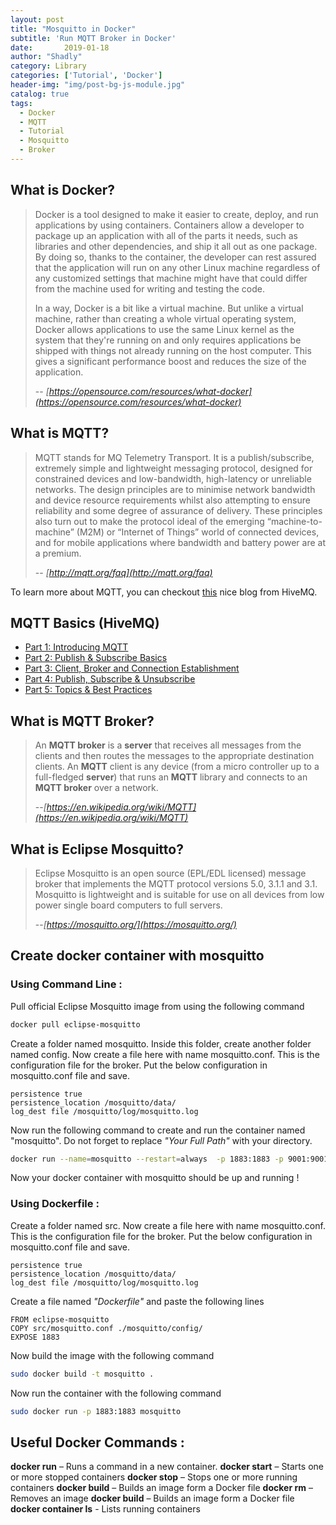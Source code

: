 ```yaml
---
layout: post
title: "Mosquitto in Docker"
subtitle: 'Run MQTT Broker in Docker'
date:       2019-01-18
author: "Shadly"
category: Library
categories: ['Tutorial', 'Docker']
header-img: "img/post-bg-js-module.jpg"
catalog: true
tags:
  - Docker
  - MQTT
  - Tutorial
  - Mosquitto
  - Broker
---
```


## What is Docker?
> Docker is a tool designed to make it easier to create, deploy, and run applications by using containers. Containers allow a developer to package up an application with all of the parts it needs, such as libraries and other dependencies, and ship it all out as one package. By doing so, thanks to the container, the developer can rest assured that the application will run on any other Linux machine regardless of any customized settings that machine might have that could differ from the machine used for writing and testing the code.
> 
> In a way, Docker is a bit like a virtual machine. But unlike a virtual machine, rather than creating a whole virtual operating system, Docker allows applications to use the same Linux kernel as the system that they're running on and only requires applications be shipped with things not already running on the host computer. This gives a significant performance boost and reduces the size of the application.
> 
> -- <cite>[https://opensource.com/resources/what-docker](https://opensource.com/resources/what-docker)</cite>

## What is MQTT?
> MQTT stands for MQ Telemetry Transport. It is a publish/subscribe, extremely simple and lightweight messaging protocol, designed for constrained devices and low-bandwidth, high-latency or unreliable networks. The design principles are to minimise network bandwidth and device resource requirements whilst also attempting to ensure reliability and some degree of assurance of delivery. These principles also turn out to make the protocol ideal of the emerging “machine-to-machine” (M2M) or “Internet of Things” world of connected devices, and for mobile applications where bandwidth and battery power are at a premium.
> 
> -- <cite>[http://mqtt.org/faq](http://mqtt.org/faq)</cite>

To learn more about MQTT, you can checkout [this](https://www.hivemq.com/mqtt-essentials/) nice blog from HiveMQ.

## MQTT Basics (HiveMQ)

-   [Part 1: Introducing MQTT](https://www.hivemq.com/blog/mqtt-essentials-part-1-introducing-mqtt/)
-   [Part 2: Publish & Subscribe Basics](https://www.hivemq.com/blog/mqtt-essentials-part2-publish-subscribe/)
-   [Part 3: Client, Broker and Connection Establishment](https://www.hivemq.com/blog/mqtt-essentials-part-3-client-broker-connection-establishment/)
-   [Part 4: Publish, Subscribe & Unsubscribe](https://www.hivemq.com/blog/mqtt-essentials-part-4-mqtt-publish-subscribe-unsubscribe/)
-   [Part 5: Topics & Best Practices](https://www.hivemq.com/blog/mqtt-essentials-part-5-mqtt-topics-best-practices/)

## What is MQTT Broker?
> An **MQTT broker** is a **server** that receives all messages from the clients and then routes the messages to the appropriate destination clients. An **MQTT** client is any device (from a micro controller up to a full-fledged **server**) that runs an **MQTT** library and connects to an **MQTT broker** over a network.
> 
> --<cite>[https://en.wikipedia.org/wiki/MQTT](https://en.wikipedia.org/wiki/MQTT)</cite>

## What is Eclipse Mosquitto?
> Eclipse Mosquitto is an open source (EPL/EDL licensed) message broker that implements the MQTT protocol versions 5.0, 3.1.1 and 3.1. Mosquitto is lightweight and is suitable for use on all devices from low power single board computers to full servers.
> 
> --<cite>[https://mosquitto.org/](https://mosquitto.org/)</cite>

## Create docker container with mosquitto
### Using Command Line :
Pull official Eclipse Mosquitto image from using the following command
 ```bash
 docker pull eclipse-mosquitto
 ```

Create a folder named mosquitto. Inside this folder, create another folder named config. Now create a file here with name mosquitto.conf. This is the configuration file for the broker. Put the below configuration in mosquitto.conf file and save.
```
persistence true 
persistence_location /mosquitto/data/ 
log_dest file /mosquitto/log/mosquitto.log
```
Now run the following command to create and run the container named "mosquitto". Do not forget to replace *"Your Full Path"* with your directory.
```bash
docker run --name=mosquitto --restart=always  -p 1883:1883 -p 9001:9001 -v /Your Full Path/mosquitto/:/mosquitto/ -d eclipse-mosquitto
```

Now your docker container with mosquitto should be up and running !

### Using Dockerfile : 

Create a folder named src. Now create a file here with name mosquitto.conf. This is the configuration file for the broker. Put the below configuration in mosquitto.conf file and save.
```
persistence true 
persistence_location /mosquitto/data/ 
log_dest file /mosquitto/log/mosquitto.log
```

Create a file named *"Dockerfile"* and paste the following lines
```
FROM eclipse-mosquitto
COPY src/mosquitto.conf ./mosquitto/config/
EXPOSE 1883
```
Now build the image with the following command
```bash
sudo docker build -t mosquitto .
```
Now run the container with the following command
```bash
sudo docker run -p 1883:1883 mosquitto
```

## Useful Docker Commands :
**docker run** – Runs a command in a new container.
**docker start** – Starts one or more stopped containers
**docker stop** – Stops one or more running containers
**docker build** – Builds an image form a Docker file
**docker rm** – Removes an image
**docker build** – Builds an image form a Docker file
**docker container ls** - Lists running containers

